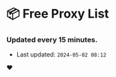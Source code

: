# :package: Free Proxy List
### Updated every 15 minutes.

- Last updated: `2024-05-02 08:12`

:heart:
